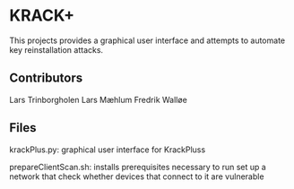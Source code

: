 # KRACK+ #

This projects provides a graphical user interface and attempts to automate key reinstallation attacks. 


## Contributors ##
Lars Trinborgholen
Lars Mæhlum
Fredrik Walløe


## Files ##
krackPlus.py: graphical user interface for KrackPluss

prepareClientScan.sh: installs prerequisites necessary to run set up a network that check whether devices that connect to it are vulnerable
